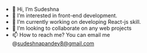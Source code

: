 - 👋 Hi, I’m Sudeshna 
- 👀 I’m interested in front-end development.
- 🌱 I’m currently working on developing React-js skill.
- 💞️ I’m looking to collaborate on any web projects
- 📫 How to reach me? You can email me @sudeshnapandey8@gmail.com

<!---
sudeshna-22/sudeshna-22 is a ✨ special ✨ repository because its `README.md` (this file) appears on your GitHub profile.
You can click the Preview link to take a look at your changes.
--->
